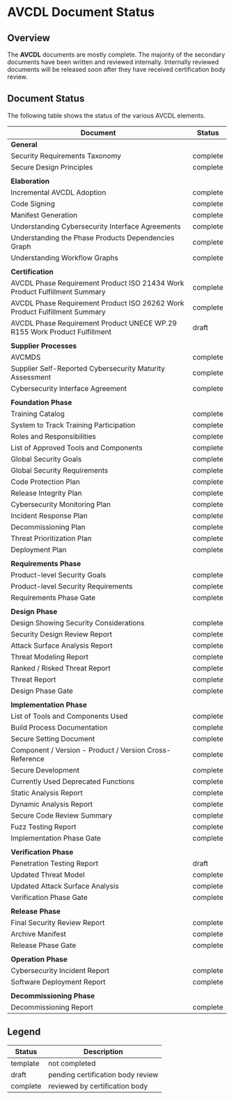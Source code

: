 # AVCDL Document Status

## Overview

The **AVCDL** documents are mostly complete. The majority of the secondary documents have been written and reviewed internally. Internally reviewed documents will be released soon after they have received certification body review.

## Document Status

The following table shows the status of the various AVCDL elements.

| Document                                                 | Status   |
|----------------------------------------------------------|----------|
| **General**                                              |          |
| Security Requirements Taxonomy                           | complete |
| Secure Design Principles                                 | complete |
|                                                          |          |
| **Elaboration**                                          |          |
| Incremental AVCDL Adoption                               | complete |
| Code Signing                                             | complete |
| Manifest Generation                                      | complete |
| Understanding Cybersecurity Interface Agreements         | complete |
| Understanding the Phase Products Dependencies Graph      | complete |
| Understanding Workflow Graphs                            | complete |
|                                                          |          |
| **Certification**                                        |          |
| AVCDL Phase Requirement Product ISO 21434 Work Product Fulfillment Summary | complete |
| AVCDL Phase Requirement Product ISO 26262 Work Product Fulfillment Summary | complete |
| AVCDL Phase Requirement Product UNECE WP.29 R155 Work Product Fulfillment | draft |
|                                                          |          |
| **Supplier Processes**                                         |          |
| AVCMDS                                                   | complete |
| Supplier Self-Reported Cybersecurity Maturity Assessment | complete |
| Cybersecurity Interface Agreement                        | complete |
|                                                          |          |
| **Foundation Phase**                                     |          |
| Training Catalog                                         | complete |
| System to Track Training Participation                   | complete |
| Roles and Responsibilities                               | complete |
| List of Approved Tools and Components                    | complete |
| Global Security Goals                                    | complete |
| Global Security Requirements                             | complete |
| Code Protection Plan                                     | complete |
| Release Integrity Plan                                   | complete |
| Cybersecurity Monitoring Plan                            | complete |
| Incident Response Plan                                   | complete |
| Decommissioning Plan                                     | complete |
| Threat Prioritization Plan                               | complete |
| Deployment Plan                                          | complete |
|                                                          |          |
| **Requirements Phase**                                   |          |
| Product-level Security Goals                             | complete |
| Product-level Security Requirements                      | complete |
| Requirements Phase Gate                                  | complete |
|                                                          |          |
| **Design Phase**                                         |          |
| Design Showing Security Considerations                   | complete |
| Security Design Review Report                            | complete |
| Attack Surface Analysis Report                           | complete |
| Threat Modeling Report                                   | complete |
| Ranked / Risked Threat Report                            | complete |
| Threat Report                                            | complete |
| Design Phase Gate                                        | complete |
|                                                          |          |
| **Implementation Phase**                                 |          |
| List of Tools and Components Used                        | complete |
| Build Process Documentation                              | complete |
| Secure Setting Document                                  | complete |
| Component / Version - Product / Version Cross-Reference  | complete |
| Secure Development                                       | complete |
| Currently Used Deprecated Functions                      | complete |
| Static Analysis Report                                   | complete |
| Dynamic Analysis Report                                  | complete |
| Secure Code Review Summary                               | complete |
| Fuzz Testing Report                                      | complete |
| Implementation Phase Gate                                | complete |
|                                                          |          |
| **Verification Phase**                                   |          |
| Penetration Testing Report                               |  draft   |
| Updated Threat Model                                     | complete |
| Updated Attack Surface Analysis                          | complete |
| Verification Phase Gate                                  | complete |
|                                                          |          |
| **Release Phase**                                        |          |
| Final Security Review Report                             | complete |
| Archive Manifest                                         | complete |
| Release Phase Gate                                       | complete |
|                                                          |          |
| **Operation Phase**                                      |          |
| Cybersecurity Incident Report                            | complete |
| Software Deployment Report                               | complete |
|                                                          |          |
| **Decommissioning Phase**                                |          |
| Decommissioning Report                                   | complete |

## Legend

| Status   | Description                       |
|----------|-----------------------------------|
| template | not completed                     |
| draft    | pending certification body review |
| complete | reviewed by certification body    |
